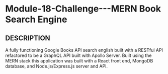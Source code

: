 # Module-18-Challenge---MERN Book Search Engine

## DESCRIPTION 
A fully functioning Google Books API search english built with a RESTful API refactored to be a GraphQL API built with Apollo Server. Built using the MERN stack this application was built with a React front end, MongoDB database, and Node.js/Express.js server and API.
